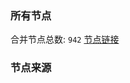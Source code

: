### 所有节点
合并节点总数: `942`
[节点链接](https://raw.githubusercontent.com/rzhy1/11/master/sub/sub_merge_base64.txt)

### 节点来源
